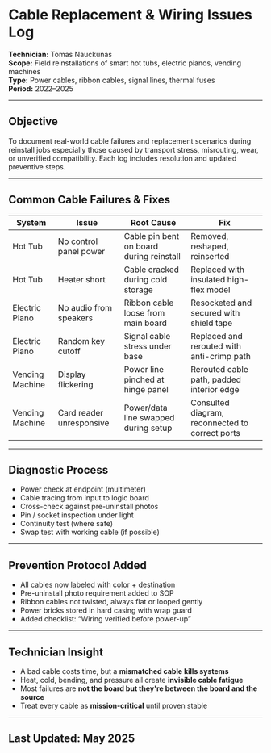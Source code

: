 # Cable Replacement & Wiring Issues Log  
**Technician:** Tomas Nauckunas  
**Scope:** Field reinstallations of smart hot tubs, electric pianos, vending machines  
**Type:** Power cables, ribbon cables, signal lines, thermal fuses  
**Period:** 2022–2025

---

## Objective

To document real-world cable failures and replacement scenarios during reinstall jobs especially those caused by transport stress, misrouting, wear, or unverified compatibility. Each log includes resolution and updated preventive steps.

---

## Common Cable Failures & Fixes

| System | Issue | Root Cause | Fix |
|--------|-------|------------|-----|
| Hot Tub | No control panel power | Cable pin bent on board during reinstall | Removed, reshaped, reinserted |
| Hot Tub | Heater short | Cable cracked during cold storage | Replaced with insulated high-flex model |
| Electric Piano | No audio from speakers | Ribbon cable loose from main board | Resocketed and secured with shield tape |
| Electric Piano | Random key cutoff | Signal cable stress under base | Replaced and rerouted with anti-crimp path |
| Vending Machine | Display flickering | Power line pinched at hinge panel | Rerouted cable path, padded interior edge |
| Vending Machine | Card reader unresponsive | Power/data line swapped during setup | Consulted diagram, reconnected to correct ports |

---

## Diagnostic Process

- Power check at endpoint (multimeter)  
- Cable tracing from input to logic board  
- Cross-check against pre-uninstall photos  
- Pin / socket inspection under light  
- Continuity test (where safe)  
- Swap test with working cable (if possible)

---

## Prevention Protocol Added

- All cables now labeled with color + destination  
- Pre-uninstall photo requirement added to SOP  
- Ribbon cables not twisted, always flat or looped gently  
- Power bricks stored in hard casing with wrap guard  
- Added checklist: “Wiring verified before power-up”

---

## Technician Insight

- A bad cable costs time, but a **mismatched cable kills systems**  
- Heat, cold, bending, and pressure all create **invisible cable fatigue**  
- Most failures are **not the board but they're between the board and the source**  
- Treat every cable as **mission-critical** until proven stable

---

## Last Updated: May 2025
